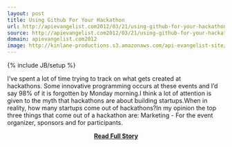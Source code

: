 ```yaml
---
layout: post
title: Using Github For Your Hackathon
url: http://apievangelist.com2012/03/21/using-github-for-your-hackathon/
source: http://apievangelist.com2012/03/21/using-github-for-your-hackathon/
domain: apievangelist.com2012
image: http://kinlane-productions.s3.amazonaws.com/api-evangelist-site/blog/github-logo.png
---
```

{% include JB/setup %}<p>I’ve spent a lot of time trying to track on what gets created at hackathons. Some innovative programming occurs at these events and I’d say 98% of it is forgotten by Monday morning.I think a lot of attention is given to the myth that hackathons are about building startups.When in reality, how many startups come out of hackathons?In my opinion the top three things that come out of a hackathon are: Marketing - For the event organizer, sponsors and for participants.</p>
<center><p><a href="http://apievangelist.com2012/03/21/using-github-for-your-hackathon/" style='padding:25px; font-sze:18px; font-weight: bold;'>Read Full Story</a></p></center>
